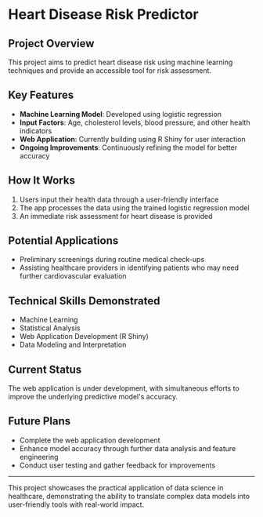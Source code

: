 # Heart Disease Risk Predictor

## Project Overview

This project aims to predict heart disease risk using machine learning techniques and provide an accessible tool for risk assessment.

## Key Features

- **Machine Learning Model**: Developed using logistic regression
- **Input Factors**: Age, cholesterol levels, blood pressure, and other health indicators
- **Web Application**: Currently building using R Shiny for user interaction
- **Ongoing Improvements**: Continuously refining the model for better accuracy

## How It Works

1. Users input their health data through a user-friendly interface
2. The app processes the data using the trained logistic regression model
3. An immediate risk assessment for heart disease is provided

## Potential Applications

- Preliminary screenings during routine medical check-ups
- Assisting healthcare providers in identifying patients who may need further cardiovascular evaluation

## Technical Skills Demonstrated

- Machine Learning
- Statistical Analysis
- Web Application Development (R Shiny)
- Data Modeling and Interpretation

## Current Status

The web application is under development, with simultaneous efforts to improve the underlying predictive model's accuracy.

## Future Plans

- Complete the web application development
- Enhance model accuracy through further data analysis and feature engineering
- Conduct user testing and gather feedback for improvements

---

This project showcases the practical application of data science in healthcare, demonstrating the ability to translate complex data models into user-friendly tools with real-world impact.
